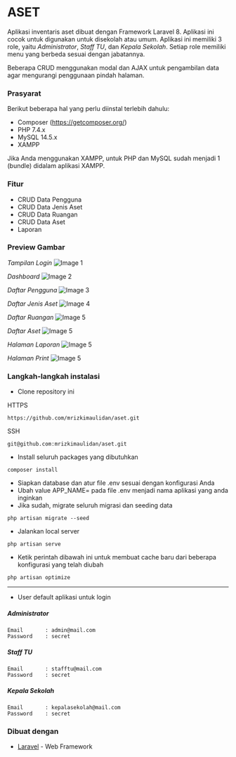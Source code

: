 # ASET

Aplikasi inventaris aset dibuat dengan Framework Laravel 8. Aplikasi ini cocok untuk digunakan untuk disekolah atau umum. Aplikasi ini memiliki 3 role, yaitu _Administrator_, _Staff TU_, dan _Kepala Sekolah_. Setiap role memiliki menu yang berbeda sesuai dengan jabatannya. <br>

Beberapa CRUD menggunakan modal dan AJAX untuk pengambilan data agar mengurangi penggunaan pindah halaman.

### Prasyarat

Berikut beberapa hal yang perlu diinstal terlebih dahulu:

-   Composer (https://getcomposer.org/)
-   PHP 7.4.x
-   MySQL 14.5.x
-   XAMPP

Jika Anda menggunakan XAMPP, untuk PHP dan MySQL sudah menjadi 1 (bundle) didalam aplikasi XAMPP.

### Fitur

-   CRUD Data Pengguna
-   CRUD Data Jenis Aset
-   CRUD Data Ruangan
-   CRUD Data Aset
-   Laporan

### Preview Gambar

_Tampilan Login_
![Image 1](https://i.imgur.com/FtYenbR.png)

_Dashboard_
![Image 2](https://i.imgur.com/2wbKkr9.png)

_Daftar Pengguna_
![Image 3](https://i.imgur.com/9C2tMli.png)

_Daftar Jenis Aset_
![Image 4](https://i.imgur.com/dUZmPFz.png)

_Daftar Ruangan_
![Image 5](https://i.imgur.com/YIV9OWQ.png)

_Daftar Aset_
![Image 5](https://i.imgur.com/SDHiXuU.png)

_Halaman Laporan_
![Image 5](https://i.imgur.com/HZfnhEA.png)

_Halaman Print_
![Image 5](https://i.imgur.com/VfFhUXZ.png)

### Langkah-langkah instalasi

-   Clone repository ini

HTTPS

```
https://github.com/mrizkimaulidan/aset.git
```

SSH

```
git@github.com:mrizkimaulidan/aset.git
```

-   Install seluruh packages yang dibutuhkan

```
composer install
```

-   Siapkan database dan atur file .env sesuai dengan konfigurasi Anda
-   Ubah value APP_NAME= pada file .env menjadi nama aplikasi yang anda inginkan
-   Jika sudah, migrate seluruh migrasi dan seeding data

```
php artisan migrate --seed
```

-   Jalankan local server

```
php artisan serve
```

-   Ketik perintah dibawah ini untuk membuat cache baru dari beberapa konfigurasi yang telah diubah

```
php artisan optimize
```

---

-   User default aplikasi untuk login

##### Administrator

```
Email       : admin@mail.com
Password    : secret
```

##### Staff TU

```
Email       : stafftu@mail.com
Password    : secret
```

##### Kepala Sekolah

```
Email       : kepalasekolah@mail.com
Password    : secret
```

### Dibuat dengan

-   [Laravel](https://laravel.com) - Web Framework
